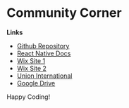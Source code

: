 # Community Corner

**Links**
- [Github Repository](https://github.com/drPod/Community-Corner)
- [React Native Docs](https://reactnative.dev/docs/getting-started)
- [Wix Site 1](https://jordanmdavis1204.wixsite.com/explicably-inexplica)
- [Wix Site 2](https://businesschronicle.wixsite.com/communitychronicle)
- [Union International](https://theunioninternational.com/)
- [Google Drive](https://drive.google.com/drive/folders/1pYGtkFXkisQxb5doSx2mTX96_1SwoW-O?usp=sharing)

Happy Coding!